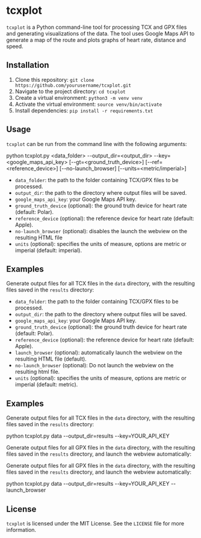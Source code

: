 # tcxplot

`tcxplot` is a Python command-line tool for processing TCX and GPX files and generating visualizations of the data. The tool uses Google Maps API to generate a map of the route and plots graphs of heart rate, distance and speed.

## Installation

1. Clone this repository: `git clone https://github.com/yourusername/tcxplot.git`
2. Navigate to the project directory: `cd tcxplot`
3. Create a virtual environment: `python3 -m venv venv`
4. Activate the virtual environment: `source venv/bin/activate`
5. Install dependencies: `pip install -r requirements.txt`

## Usage

`tcxplot` can be run from the command line with the following arguments:

python tcxplot.py <data_folder> --output_dir=<output_dir> --key=<google_maps_api_key> [--gt=<ground_truth_device>] [--ref=<reference_device>] [--no-launch_browser] [--units=<metric/imperial>]


* `data_folder`: the path to the folder containing TCX/GPX files to be processed.
* `output_dir`: the path to the directory where output files will be saved.
* `google_maps_api_key`: your Google Maps API key.
* `ground_truth_device` (optional): the ground truth device for heart rate (default: Polar).
* `reference_device` (optional): the reference device for heart rate (default: Apple).
* `no-launch_browser` (optional): disables the launch the webview on the resulting HTML file
* `units` (optional): specifies the units of measure, options are metric or imperial (default: imperial).

## Examples

Generate output files for all TCX files in the `data` directory, with the resulting files saved in the `results` directory:


* `data_folder`: the path to the folder containing TCX/GPX files to be processed.
* `output_dir`: the path to the directory where output files will be saved.
* `google_maps_api_key`: your Google Maps API key.
* `ground_truth_device` (optional): the ground truth device for heart rate (default: Polar).
* `reference_device` (optional): the reference device for heart rate (default: Apple).
* `launch_browser` (optional): automatically launch the webview on the resulting HTML file (default).
* `no-launch_browser` (optional): Do not launch the webview on the resulting html file.
* `units` (optional): specifies the units of measure, options are metric or imperial (default: metric).

## Examples

Generate output files for all TCX files in the `data` directory, with the resulting files saved in the `results` directory:

python tcxplot.py data --output_dir=results --key=YOUR_API_KEY


Generate output files for all GPX files in the `data` directory, with the resulting files saved in the `results` directory, and launch the webview automatically:



Generate output files for all GPX files in the `data` directory, with the resulting files saved in the `results` directory, and launch the webview automatically:

python tcxplot.py data --output_dir=results --key=YOUR_API_KEY --launch_browser


## License

`tcxplot` is licensed under the MIT License. See the `LICENSE` file for more information.

